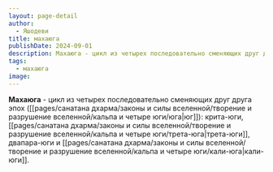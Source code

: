 ```yaml
---
layout: page-detail
author:
  - Яшодеви
title: махаюга
publishDate: 2024-09-01
description: Махаюга - цикл из четырех последовательно сменяющих друг друга эпох (юг) крита-юги, трета-юги, двапара-юги и кали-юги.
tags:
  - махаюга
image:
---
```

**Махаюга** - цикл из четырех последовательно сменяющих друг друга эпох ([[pages/санатана дхарма/законы и силы вселенной/творение и разрушение вселенной/кальпа и четыре юги/юга|юг]]): крита-юги, [[pages/санатана дхарма/законы и силы вселенной/творение и разрушение вселенной/кальпа и четыре юги/трета-юга|трета-юги]], двапара-юги и [[pages/санатана дхарма/законы и силы вселенной/творение и разрушение вселенной/кальпа и четыре юги/кали-юга|кали-юги]].

